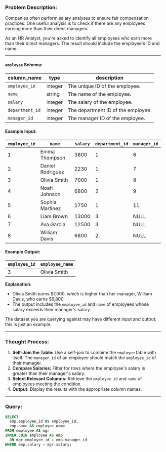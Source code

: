 ### Problem Description:
Companies often perform salary analyses to ensure fair compensation practices. One useful analysis is to check if there are any employees earning more than their direct managers.

As an HR Analyst, you're asked to identify all employees who earn more than their direct managers. The result should include the employee's ID and name.

---

#### `employee` Schema:
| column_name     | type      | description                               |
|-----------------|-----------|-------------------------------------------|
| `employee_id`   | integer   | The unique ID of the employee.            |
| `name`          | string    | The name of the employee.                 |
| `salary`        | integer   | The salary of the employee.               |
| `department_id` | integer   | The department ID of the employee.        |
| `manager_id`    | integer   | The manager ID of the employee.           |

#### Example Input:
| `employee_id` | `name`             | `salary` | `department_id` | `manager_id` |
|---------------|--------------------|----------|-----------------|--------------|
| 1             | Emma Thompson      | 3800     | 1               | 6            |
| 2             | Daniel Rodriguez   | 2230     | 1               | 7            |
| 3             | Olivia Smith       | 7000     | 1               | 8            |
| 4             | Noah Johnson       | 6800     | 2               | 9            |
| 5             | Sophia Martinez    | 1750     | 1               | 11           |
| 6             | Liam Brown         | 13000    | 3               | NULL         |
| 7             | Ava Garcia         | 12500    | 3               | NULL         |
| 8             | William Davis      | 6800     | 2               | NULL         |

#### Example Output:
| `employee_id` | `employee_name` |
|---------------|-----------------|
| 3             | Olivia Smith    |

**Explanation:**
- Olivia Smith earns $7,000, which is higher than her manager, William Davis, who earns $6,800.
- The output includes the `employee_id` and `name` of employees whose salary exceeds their manager's salary.

The dataset you are querying against may have different input and output; this is just an example.

---

### Thought Process:
1. **Self-Join the Table:** Use a self-join to combine the `employee` table with itself. The `manager_id` of an employee should match the `employee_id` of their manager.
2. **Compare Salaries:** Filter for rows where the employee's salary is greater than their manager's salary.
3. **Select Relevant Columns:** Retrieve the `employee_id` and `name` of employees meeting the condition.
4. **Output:** Display the results with the appropriate column names.

---

### Query:
```sql
SELECT 
  emp.employee_id AS employee_id,
  emp.name AS employee_name
FROM employee AS mgr
INNER JOIN employee AS emp
  ON mgr.employee_id = emp.manager_id
WHERE emp.salary > mgr.salary;


